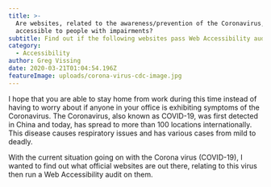 ```yaml
---
title: >-
  Are websites, related to the awareness/prevention of the Coronavirus,
  accessible to people with impairments?
subtitle: Find out if the following websites pass Web Accessibility audits.
category:
  - Accessibility
author: Greg Vissing
date: 2020-03-21T01:04:54.196Z
featureImage: uploads/corona-virus-cdc-image.jpg
---
```

I hope that you are able to stay home from work during this time instead of having to worry about if anyone in your office is exhibiting symptoms of the Coronavirus. The Coronavirus, also known as COVID-19, was first detected in China and today, has spread to more than 100 locations internationally. This disease causes respiratory issues and has various cases from mild to deadly.

With the current situation going on with the Corona virus (COVID-19), I wanted to find out what official websites are out there, relating to this virus then run a Web Accessibility audit on them.
